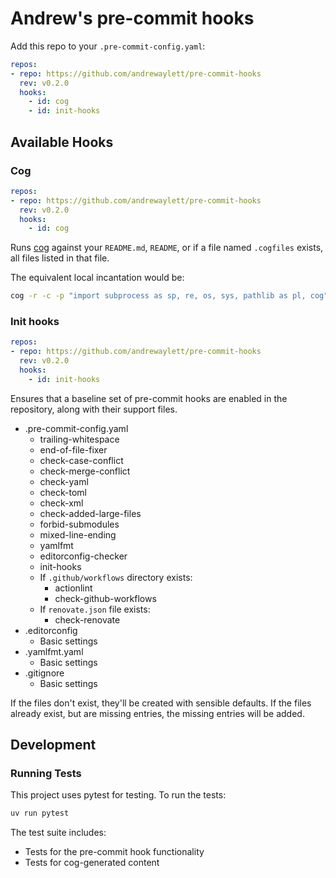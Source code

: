 # Andrew's pre-commit hooks

Add this repo to your `.pre-commit-config.yaml`:

<!-- [[[cog
result = sp.run(
    ["git", "describe", "--tags"],
    capture_output=True,
    text=True,
    check=True
)
version = result.stdout.strip().split('-')[0]
cog.outl(f"""```yaml
repos:
- repo: https://github.com/andrewaylett/pre-commit-hooks
  rev: {version}
  hooks:
    - id: cog
    - id: init-hooks
```""")
]]] -->
```yaml
repos:
- repo: https://github.com/andrewaylett/pre-commit-hooks
  rev: v0.2.0
  hooks:
    - id: cog
    - id: init-hooks
```
<!-- [[[end]]] -->

## Available Hooks

### Cog

<!-- [[[cog
result = sp.run(
    ["git", "describe", "--tags"],
    capture_output=True,
    text=True,
    check=True
)
version = result.stdout.strip().split('-')[0]
cog.outl(f"""```yaml
repos:
- repo: https://github.com/andrewaylett/pre-commit-hooks
  rev: {version}
  hooks:
    - id: cog
```""")
]]] -->
```yaml
repos:
- repo: https://github.com/andrewaylett/pre-commit-hooks
  rev: v0.2.0
  hooks:
    - id: cog
```
<!-- [[[end]]] -->

Runs [cog](https://github.com/nedbat/cog) against your `README.md`, `README`,
or if a file named `.cogfiles` exists, all files listed in that file.

The equivalent local incantation would be:

```bash
cog -r -c -p "import subprocess as sp, re, os, sys, pathlib as pl, cog" README.md
```

### Init hooks

<!-- [[[cog
result = sp.run(
    ["git", "describe", "--tags"],
    capture_output=True,
    text=True,
    check=True
)
version = result.stdout.strip().split('-')[0]
cog.outl(f"""```yaml
repos:
- repo: https://github.com/andrewaylett/pre-commit-hooks
  rev: {version}
  hooks:
    - id: init-hooks
```""")
]]] -->
```yaml
repos:
- repo: https://github.com/andrewaylett/pre-commit-hooks
  rev: v0.2.0
  hooks:
    - id: init-hooks
```
<!-- [[[end]]] -->

Ensures that a baseline set of pre-commit hooks are enabled in the repository,
along with their support files.

* .pre-commit-config.yaml
  * trailing-whitespace
  * end-of-file-fixer
  * check-case-conflict
  * check-merge-conflict
  * check-yaml
  * check-toml
  * check-xml
  * check-added-large-files
  * forbid-submodules
  * mixed-line-ending
  * yamlfmt
  * editorconfig-checker
  * init-hooks
  * If `.github/workflows` directory exists:
    * actionlint
    * check-github-workflows
  * If `renovate.json` file exists:
    * check-renovate
* .editorconfig
  * Basic settings
* .yamlfmt.yaml
  * Basic settings
* .gitignore
  * Basic settings

If the files don't exist, they'll be created with sensible defaults.
If the files already exist, but are missing entries, the missing entries will be added.

## Development

### Running Tests

This project uses pytest for testing. To run the tests:

```bash
uv run pytest
```

The test suite includes:
- Tests for the pre-commit hook functionality
- Tests for cog-generated content
